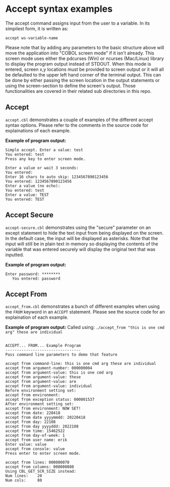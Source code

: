 # Accept syntax examples

The accept command assigns input from the user to a variable. In its simpilest form, it is 
written as:

```accept ws-variable-name```


Please note that by adding any parameters to the basic structure above will move the application 
into "COBOL screen mode" if it isn't already. This screen mode uses either the pdcurses (Win) or 
ncurses (Mac/Linux) library to display the program output instead of STDOUT. When this mode is entered, 
screen x,y locations must be provided to screen output or it will all be defaulted to the 
upper left hand corner of the terminal output. This can be done by either passing the screen 
location in the output statements or using the screen-section to define the screen's output. 
Those functionalities are covered in their related sub directories in this repo.



## Accept


```accept.cbl``` demonstrates a couple of examples of the different accept syntax options. Please
refer to the comments in the source code for explainations of each example.


**Example of program output:**

```
Simple accept. Enter a value: test
You entered: test
Press any key to enter screen mode.

Enter a value or wait 3 seconds:
You entered:
Enter 16 chars to auto skip: 1234567890123456
You entered: 1234567890123456
Enter a value (no echo):
You entered: test
Enter a value: TEST
You entered: TEST  
```



## Accept Secure

```accept-secure.cbl``` demonstrates using the "secure" parameter on an except statement to hide 
the text input from being displayed on the screen. In the default case, the input will be displayed 
as asterisks. Note that the input will still be in plain text in memory so displaying the contents 
of the variable that was entered securely will display the original text that was inputted. 

**Example of program output:**

```
Enter password: ********
   You entered: password
```



## Accept From 

```accept_from.cbl``` demonstrates a bunch of different examples when using the ```FROM``` keyword 
in an ```ACCEPT``` statement. Please see the source code for an explaination of each example.


**Example of program output:** Called using: ```./accept_from "this is one cmd arg" these are individual```

```
 
ACCEPT... FROM... Example Program
---------------------------------
Pass command line parameters to demo that feature
 
accept from command-line: this is one cmd arg these are individual 
accept from argument-number: 000000004                
accept from argument-value: this is one cmd arg
accept from argument-value: these                    
accept from argument-value: are                      
accept from argument-value: individual               
Before environment setting set:
accept from environment:                          
accept from exception status: 000001537                
After environment setting set:
accept from environment: NOW SET!                 
accept from date: 220418                   
accept from date yyyymmdd: 20220418                 
accept from day: 22108                    
accept from day yyyyddd: 2022108                  
accept from time: 15462522                 
accept from day-of-week: 1                        
accept from user name: erik                     
Enter value: value
accept from console: value                    
Press enter to enter screen mode.

accept from lines: 000000070
accept from columns: 000000080
Using CBL_GET_SCR_SIZE instead:
Num lines:    20 
Num cols:     80

```



